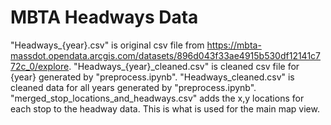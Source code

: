 # MBTA Headways Data
"Headways_{year}.csv" is original csv file from https://mbta-massdot.opendata.arcgis.com/datasets/896d043f33ae4915b530df12141c772c_0/explore.
"Headways_{year}_cleaned.csv" is cleaned csv file for {year} generated by "preprocess.ipynb".
"Headways_cleaned.csv" is cleaned data for all years generated by "preprocess.ipynb".
"merged_stop_locations_and_headways.csv" adds the x,y locations for each stop to the headway data. This is what is used for the main map view.
